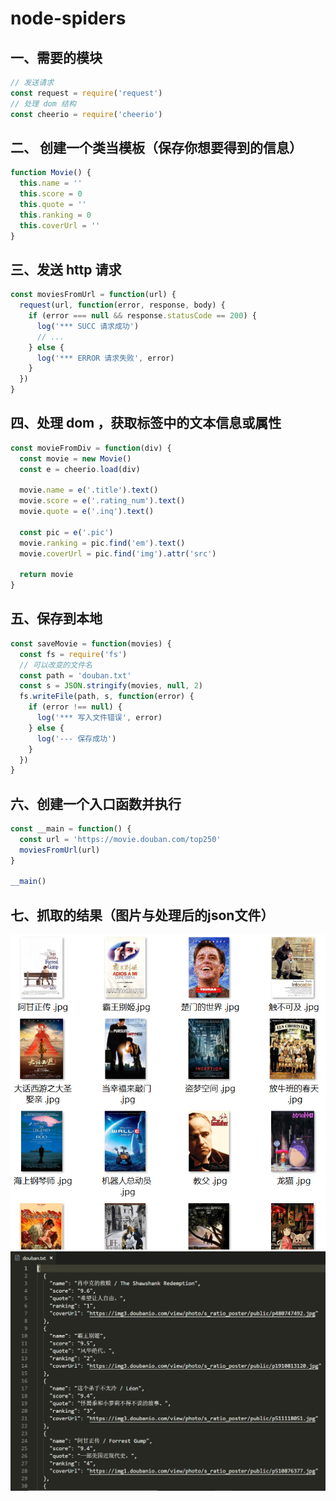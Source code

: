 # node-spiders


## 一、需要的模块

```javascript
// 发送请求
const request = require('request')
// 处理 dom 结构
const cheerio = require('cheerio')
```

## 二、 创建一个类当模板（保存你想要得到的信息）
```javascript
function Movie() {
  this.name = ''
  this.score = 0
  this.quote = ''
  this.ranking = 0
  this.coverUrl = ''
}
```

## 三、发送 http 请求
```javascript
const moviesFromUrl = function(url) {
  request(url, function(error, response, body) {
    if (error === null && response.statusCode == 200) {
      log('*** SUCC 请求成功')
      // ...
    } else {
      log('*** ERROR 请求失败', error)
    }
  })
}
```

## 四、处理 dom ，获取标签中的文本信息或属性
```javascript
const movieFromDiv = function(div) {
  const movie = new Movie()
  const e = cheerio.load(div)

  movie.name = e('.title').text()
  movie.score = e('.rating_num').text()
  movie.quote = e('.inq').text()

  const pic = e('.pic')
  movie.ranking = pic.find('em').text()
  movie.coverUrl = pic.find('img').attr('src')

  return movie
}
```

## 五、保存到本地
```javascript
const saveMovie = function(movies) {
  const fs = require('fs')
  // 可以改变的文件名
  const path = 'douban.txt'
  const s = JSON.stringify(movies, null, 2)
  fs.writeFile(path, s, function(error) {
    if (error !== null) {
      log('*** 写入文件错误', error)
    } else {
      log('--- 保存成功')
    }
  })
}
```

## 六、创建一个入口函数并执行
```javascript
const __main = function() {
  const url = 'https://movie.douban.com/top250'
  moviesFromUrl(url)
}
	
__main()
```

## 七、抓取的结果（图片与处理后的json文件）
![imgs](/douban-img.png)
![json](/douban-json.png)
